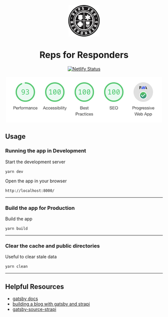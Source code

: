 <div align="center">
    <img alt="by Eric Furspan" src="static/img/brand/logo.png" width="100px" />
    <h1>Reps for Responders</h1>
    <a href="https://app.netlify.com/sites/repsforresponders/deploys" target="_blank">
      <img alt="Netlify Status" src="https://api.netlify.com/api/v1/badges/face5ec0-8ff0-4f39-8c23-ed4cebcee4ba/deploy-status" />
    </a>
    <br /><br />
    <div>
      <img alt="lighthouse audit" src="static/img/misc/audit.png" />
    </div>
</div>

## Usage

### Running the app in Development

Start the development server

```
yarn dev
```

Open the app in your browser

```
http://localhost:8000/
```

---

### Build the app for Production

Build the app

```
yarn build
```

---

### Clear the cache and public directories

Useful to clear stale data

```
yarn clean
```

---

## Helpful Resources

- [gatsby docs](https://www.gatsbyjs.org/docs/)
- [building a blog with gatsby and strapi](https://strapi.io/blog/build-a-static-blog-with-gatsby-and-strapi)
- [gatsby-source-strapi](https://github.com/strapi/gatsby-source-strapi)
